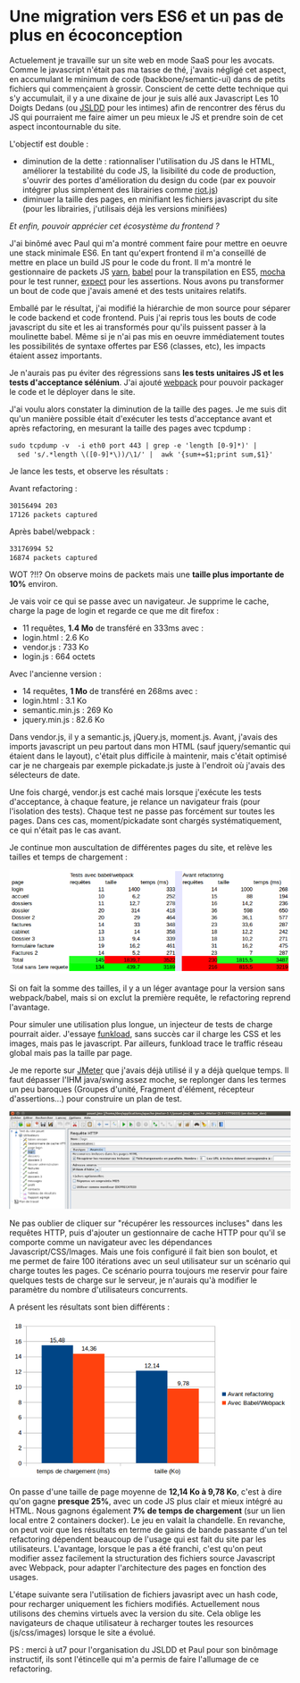 
# Une migration vers ES6 et un pas de plus en écoconception

Actuelement je travaille sur un site web en mode SaaS pour les avocats. Comme le javascript n'était pas ma tasse de thé, j'avais négligé cet aspect, en accumulant le minimum de code (backbone/semantic-ui) dans de petits fichiers qui commençaient à grossir. Conscient de cette dette technique qui s'y accumulait, il y a une dixaine de jour je suis allé aux Javascript Les 10 Doigts Dedans (ou [JSLDD](http://jsldd.org/) pour les intimes) afin de rencontrer des férus du JS qui pourraient me faire aimer un peu mieux le JS et prendre soin de cet aspect incontournable du site.

L'objectif est double :

- diminution de la dette : rationnaliser l'utilisation du JS dans le HTML, améliorer la testabilité du code JS, la lisibilité du code de production, s'ouvrir des portes d'amélioration du design du code (par ex pouvoir intégrer plus simplement des librairies comme [riot.js](http://riotjs.com/))
- diminuer la taille des pages, en minifiant les fichiers javascript du site (pour les librairies, j'utilisais déjà les versions minifiées)

*Et enfin, pouvoir apprécier cet écosystème du frontend ?*

J'ai binômé avec Paul qui m'a montré comment faire pour mettre en oeuvre une stack minimale ES6. En tant qu'expert frontend il m'a conseillé de mettre en place un build JS pour le code du front. Il m'a montré le gestionnaire de packets JS [yarn](https://yarnpkg.com/), [babel](https://babeljs.io/) pour la transpilation en ES5, [mocha](http://mochajs.org/) pour le test runner, [expect](https://github.com/Automattic/expect.js) pour les assertions. Nous avons pu transformer un bout de code que j'avais amené et des tests unitaires relatifs.

Emballé par le résultat, j'ai modifié la hiérarchie de mon source pour séparer le code backend et code frontend. Puis j'ai repris tous les bouts de code javascript du site et les ai transformés pour qu'ils puissent passer à la moulinette babel. Même si je n'ai pas mis en oeuvre immédiatement toutes les possibilités de syntaxe offertes par ES6 (classes, etc), les impacts étaient assez importants.

Je n'aurais pas pu éviter des régressions sans **les tests unitaires JS et les tests d'acceptance sélénium**. J'ai ajouté [webpack](https://webpack.js.org/) pour pouvoir packager le code et le déployer dans le site.

J'ai voulu alors constater la diminution de la taille des pages. Je me suis dit qu'un manière possible était d'exécuter les tests d'acceptance avant et après refactoring, en mesurant la taille des pages avec tcpdump :

    sudo tcpdump -v  -i eth0 port 443 | grep -e 'length [0-9]*)' |  
      sed 's/.*length \([0-9]*\))/\1/' |  awk '{sum+=$1;print sum,$1}'

Je lance les tests, et observe les résultats :

Avant refactoring :

    30156494 203
    17126 packets captured

Après babel/webpack :

    33176994 52
    16874 packets captured

WOT ?!!? On observe moins de packets mais une **taille plus importante de 10%** environ.

Je vais voir ce qui se passe avec un navigateur. Je supprime le cache, charge la page de login et regarde ce que me dit firefox :

* 11 requêtes, **1.4 Mo** de transféré en 333ms avec :
* login.html : 2.6 Ko
* vendor.js : 733 Ko
* login.js : 664 octets

Avec l'ancienne version :

* 14 requêtes, **1 Mo** de transféré en 268ms avec :
* login.html : 3.1 Ko
* semantic.min.js : 269 Ko
* jquery.min.js : 82.6 Ko

Dans vendor.js, il y a semantic.js, jQuery.js, moment.js. Avant, j'avais des imports javascript un peu partout dans mon HTML (sauf jquery/semantic qui étaient dans le layout), c'était plus difficile à maintenir, mais c'était optimisé car je ne chargeais par exemple pickadate.js juste à l'endroit où j'avais des sélecteurs de date.

Une fois chargé, vendor.js est caché mais lorsque j'exécute les tests d'acceptance, à chaque feature, je relance un navigateur frais (pour l'isolation des tests). Chaque test ne passe pas forcément sur toutes les pages. Dans ces cas, moment/pickadate sont chargés systématiquement, ce qui n'était pas le cas avant.

Je continue mon auscultation de différentes pages du site, et relève les tailles et temps de chargement :

![tests manuels](../images/migration_es6/tests_manuels.png)

Si on fait la somme des tailles, il y a un léger avantage pour la version sans webpack/babel, mais si on exclut la première requête, le refactoring reprend l'avantage.

Pour simuler une utilisation plus longue, un injecteur de tests de charge pourrait aider. J'essaye [funkload](http://funkload.nuxeo.org/), sans succès car il charge les CSS et les images, mais pas le javascript. Par ailleurs, funkload trace le traffic réseau global mais pas la taille par page.

Je me reporte sur [JMeter](http://jmeter.apache.org/) que j'avais déjà utilisé il y a déjà quelque temps. Il faut dépasser l'IHM java/swing assez moche, se replonger dans les termes un peu baroques (Groupes d'unité, Fragment d'élément, récepteur d'assertions...) pour construire un plan de test.

![Config jmeter](../images/migration_es6/jmeter_config.png)

Ne pas oublier de cliquer sur "récupérer les ressources incluses" dans les requêtes HTTP, puis d'ajouter un gestionnaire de cache HTTP pour qu'il se comporte comme un navigateur avec les dépendances Javascript/CSS/Images. Mais une fois configuré il fait bien son boulot, et me permet de faire 100 itérations avec un seul utilisateur sur un scénario qui charge toutes les pages. Ce scénario pourra toujours me reservir pour faire quelques tests de charge sur le serveur, je n'aurais qu'à modifier le paramètre du nombre d'utilisateurs concurrents.

A présent les résultats sont bien différents :

![Diagramme synthèse](../images/migration_es6/diagramme_resultats_tests.png)

On passe d'une taille de page moyenne de **12,14 Ko à 9,78 Ko**, c'est à dire qu'on gagne **presque 25%**, avec un code JS plus clair et mieux intégré au HTML. Nous gagnons également **7% de temps de chargement** (sur un lien local entre 2 containers docker). Le jeu en valait la chandelle. En revanche, on peut voir que les résultats en terme de gains de bande passante d'un tel refactoring dépendent beaucoup de l'usage qui est fait du site par les utilisateurs. L'avantage, lorsque le pas a été franchi, c'est qu'on peut modifier assez facilement la structuration des fichiers source Javascript avec Webpack, pour adapter l'architecture des pages en fonction des usages.

L'étape suivante sera l'utilisation de fichiers javasript avec un hash code, pour recharger uniquement les fichiers modifiés. Actuellement nous utilisons des chemins virtuels avec la version du site. Cela oblige les navigateurs de chaque utilisateur à recharger toutes les resources (js/css/images) lorsque le site a évolué.

PS : merci à ut7 pour l'organisation du JSLDD et Paul pour son binômage instructif, ils sont l'étincelle qui m'a permis de faire l'allumage de ce refactoring.
